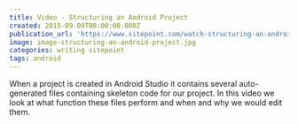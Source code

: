```yaml
---
title: Video - Structuring an Android Project
created: 2015-09-09T00:00:00.000Z
publication_url: 'https://www.sitepoint.com/watch-structuring-an-android-project/'
image: image-structuring-an-android-project.jpg
categories: writing sitepoint
tags: android
---
```


When a project is created in Android Studio it contains several auto-generated files containing skeleton code for our project. In this video we look at what function these files perform and when and why we would edit them.
